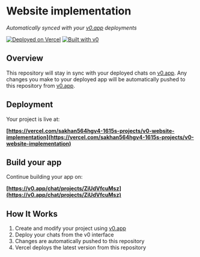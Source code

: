# Website implementation

*Automatically synced with your [v0.app](https://v0.app) deployments*

[![Deployed on Vercel](https://img.shields.io/badge/Deployed%20on-Vercel-black?style=for-the-badge&logo=vercel)](https://vercel.com/sakhan564hgv4-1615s-projects/v0-website-implementation)
[![Built with v0](https://img.shields.io/badge/Built%20with-v0.app-black?style=for-the-badge)](https://v0.app/chat/projects/ZiUdVfcuMsz)

## Overview

This repository will stay in sync with your deployed chats on [v0.app](https://v0.app).
Any changes you make to your deployed app will be automatically pushed to this repository from [v0.app](https://v0.app).

## Deployment

Your project is live at:

**[https://vercel.com/sakhan564hgv4-1615s-projects/v0-website-implementation](https://vercel.com/sakhan564hgv4-1615s-projects/v0-website-implementation)**

## Build your app

Continue building your app on:

**[https://v0.app/chat/projects/ZiUdVfcuMsz](https://v0.app/chat/projects/ZiUdVfcuMsz)**

## How It Works

1. Create and modify your project using [v0.app](https://v0.app)
2. Deploy your chats from the v0 interface
3. Changes are automatically pushed to this repository
4. Vercel deploys the latest version from this repository